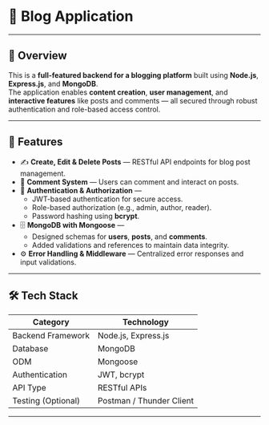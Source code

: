 # 📝 Blog Application  
---

## 🚀 Overview  
This is a **full-featured backend for a blogging platform** built using **Node.js**, **Express.js**, and **MongoDB**.  
The application enables **content creation**, **user management**, and **interactive features** like posts and comments — all secured through robust authentication and role-based access control.  

---

## 🧩 Features  
- ✍️ **Create, Edit & Delete Posts** — RESTful API endpoints for blog post management.  
- 💬 **Comment System** — Users can comment and interact on posts.  
- 🔐 **Authentication & Authorization** —  
  - JWT-based authentication for secure access.  
  - Role-based authorization (e.g., admin, author, reader).  
  - Password hashing using **bcrypt**.  
- 🗄️ **MongoDB with Mongoose** —  
  - Designed schemas for **users**, **posts**, and **comments**.  
  - Added validations and references to maintain data integrity.  
- ⚙️ **Error Handling & Middleware** — Centralized error responses and input validations.  

---

## 🛠️ Tech Stack  
| Category | Technology |
|-----------|-------------|
| Backend Framework | Node.js, Express.js |
| Database | MongoDB |
| ODM | Mongoose |
| Authentication | JWT, bcrypt |
| API Type | RESTful APIs |
| Testing (Optional) | Postman / Thunder Client |

---
